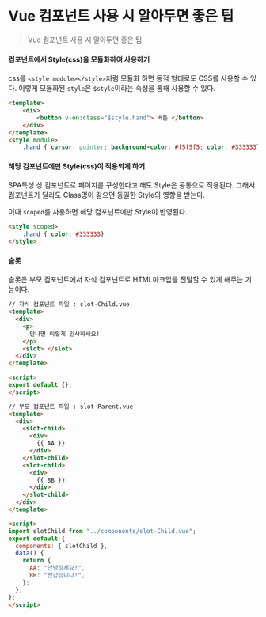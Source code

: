 # Vue 컴포넌트 사용 시 알아두면 좋은 팁

> Vue 컴포넌트 사용 시 알아두면 좋은 팁

#### 컴포넌트에서 Style(css)을 모듈화하여 사용하기

css를 `<style module></style>`처럼 모듈화 하면 동적 형태로도 CSS를 사용할 수 있다. 이렇게 모듈화된 `style`은 `$style`이라는 속성을 통해 사용할 수 있다.

```html
<template>
    <div>
        <button v-on:class="$style.hand"> 버튼 </button>
    </div>
</template>
<style module>
    .hand { cursor: pointer; background-color: #f5f5f5; color: #333333} </style>
```

#### 해당 컴포넌트에만 Style(css)이 적용되게 하기

SPA특성 상 컴포넌트로 페이지를 구성한다고 해도 Style은 공통으로 적용된다. 그래서 컴포넌트가 달라도 Class명이 같으면 동일한 Style의 영향을 받는다.

이때 `scoped`를 사용하면 해당 컴포넌트에만 Style이 반영된다.

```html
<style scoped>
    .hand { color: #333333}
</style>
```

#### 슬롯

슬롯은 부모 컴포넌트에서 자식 컴포넌트로 HTML마크업을 전달할 수 있게 해주는 기능이다.

```html
// 자식 컴포넌트 파일 : slot-Child.vue
<template>
  <div>
    <p>
      만나면 이렇게 인사하세요!
    </p>
    <slot> </slot>
  </div>
</template>

<script>
export default {};
</script>
```

```html
// 부모 컴포넌트 파일 : slot-Parent.vue
<template>
  <div>
    <slot-child>
      <div>
        {{ AA }}
      </div>
    </slot-child>
    <slot-child>
      <div>
        {{ BB }}
      </div>
    </slot-child>
  </div>
</template>

<script>
import slotChild from "../components/slot-Child.vue";
export default {
  components: { slotChild },
  data() {
    return {
      AA: "안녕하세요!",
      BB: "반갑습니다!",
    };
  },
};
</script>
```

